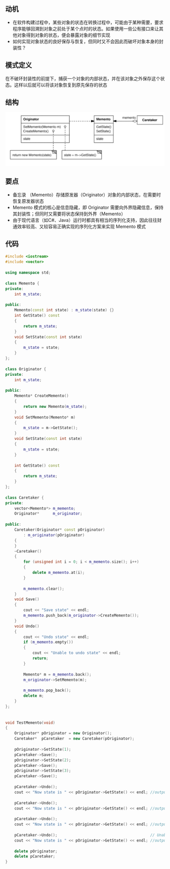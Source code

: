 ## 动机
- 在软件构建过程中，某些对象的状态在转换过程中，可能由于某种需要，要求程序能够回溯到对象之前处于某个点时的状态。如果使用一些公有接口来让其他对象得到对象的状态，便会暴露对象的细节实现
- 如何实现对象状态的良好保存与恢复，但同时又不会因此而破坏对象本身的封装性？

## 模式定义
在不破环封装性的前提下，捕获一个对象的内部状态，并在该对象之外保存这个状态。这样以后就可以将该对象恢复到原先保存的状态

## 结构

![在这里插入图片描述](./pics/%E5%A4%87%E5%BF%98%E5%BD%95%E6%A8%A1%E5%BC%8F.jpeg)

## 要点
- 备忘录 （Memento）存储原发器（Originator）对象的内部状态，在需要时恢复原发器状态
- Memento 模式的核心是信息隐藏，即 Originator 需要向外界隐藏信息，保持其封装性；但同时又需要将状态保持到外界（Memento）
- 由于现代语言（如C#、Java）运行时都具有相当的序列化支持，因此往往财通效率较高、又较容易正确实现的序列化方案来实现 Memento 模式

## 代码

```cpp
#include <iostream>
#include <vector>

using namespace std;

class Memento {
private:
    int m_state;

public:
    Memento(const int state) : m_state(state) {}
    int GetState() const
    {
        return m_state;
    }
    void SetState(const int state)
    {
        m_state = state;
    }
};

class Originator {
private:
    int m_state;

public:
    Memento* CreateMemento()
    {
        return new Memento(m_state);
    }
    void SetMemento(Memento* m)
    {
        m_state = m->GetState();
    }
    void SetState(const int state)
    {
        m_state = state;
    }

    int GetState() const
    {
        return m_state;
    }
};

class Caretaker {
private:
    vector<Memento*> m_memento;
    Originator*      m_originator;

public:
    Caretaker(Originator* const pOriginator)
        : m_originator(pOriginator)
    {
    }
    ~Caretaker()
    {
        for (unsigned int i = 0; i < m_memento.size(); i++)
        {
            delete m_memento.at(i);
        }
        
        m_memento.clear();
    }
    void Save()
    {
        cout << "Save state" << endl;
        m_memento.push_back(m_originator->CreateMemento());
    }
    void Undo()
    {
        cout << "Undo state" << endl;
        if (m_memento.empty())
        {
            cout << "Unable to undo state" << endl;
            return;
        }

        Memento* m = m_memento.back();
        m_originator->SetMemento(m);

        m_memento.pop_back();
        delete m;
    }
};


void TestMemento(void)
{
    Originator* pOriginator = new Originator();
    Caretaker*  pCaretaker  = new Caretaker(pOriginator);

    pOriginator->SetState(1);
    pCaretaker->Save();
    pOriginator->SetState(2);
    pCaretaker->Save();
    pOriginator->SetState(3);
    pCaretaker->Save();

    pCaretaker->Undo();
    cout << "Now state is " << pOriginator->GetState() << endl; //output 3
    
    pCaretaker->Undo();
    cout << "Now state is " << pOriginator->GetState() << endl; //output 2
    
    pCaretaker->Undo();
    cout << "Now state is " << pOriginator->GetState() << endl; //output 1

    pCaretaker->Undo();                                         // Unable to undo state
    cout << "Now state is " << pOriginator->GetState() << endl; //output 1

    delete pOriginator;
    delete pCaretaker;
}
```